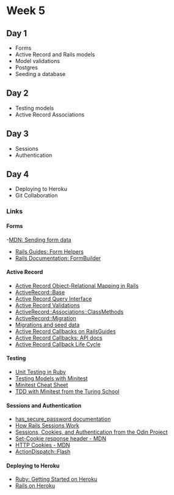 # Week 5

## Day 1

- Forms
- Active Record and Rails models
- Model validations
- Postgres
- Seeding a database

## Day 2

- Testing models
- Active Record Associations

## Day 3

- Sessions
- Authentication

## Day 4

- Deploying to Heroku
- Git Collaboration

### Links

#### Forms

-[MDN: Sending form data](https://developer.mozilla.org/en-US/docs/Learn/HTML/Forms/Sending_and_retrieving_form_data)
- [Rails Guides: Form Helpers](http://guides.rubyonrails.org/form_helpers.html#binding-a-form-to-an-object)
- [Rails Documentation: FormBuilder](http://api.rubyonrails.org/v5.2/classes/ActionView/Helpers/FormBuilder.html)

#### Active Record

- [Active Record Object-Relational Mapping in Rails](http://api.rubyonrails.org/files/activerecord/README_rdoc.html)
- [ActiveRecord::Base](http://api.rubyonrails.org/classes/ActiveRecord/Base.html)
- [Active Record Query Interface](http://guides.rubyonrails.org/active_record_querying.html)
- [Active Record Validations](http://guides.rubyonrails.org/active_record_validations.html)
- [ActiveRecord::Associations::ClassMethods](http://api.rubyonrails.org/classes/ActiveRecord/Associations/ClassMethods.html)
- [ActiveRecord::Migration](http://api.rubyonrails.org/classes/ActiveRecord/Migration.html)
- [Migrations and seed data](http://edgeguides.rubyonrails.org/active_record_migrations.html#migrations-and-seed-data)
- [Active Record Callbacks on RailsGuides](http://guides.rubyonrails.org/active_record_callbacks.html)
- [Active Record Callbacks: API docs](http://api.rubyonrails.org/classes/ActiveRecord/Callbacks.html)
- [Active Record Callback Life Cycle](http://api.rubyonrails.org/classes/ActiveRecord/Callbacks.html)

#### Testing

- [Unit Testing in Ruby](http://en.wikibooks.org/wiki/Ruby_Programming/Unit_testing)
- [Testing Models with Minitest](https://semaphoreci.com/community/tutorials/how-to-test-rails-models-with-minitest)
- [Minitest Cheat Sheet](https://chriskottom.com/blog/2016/08/minitest-cheat-sheet/)
- [TDD with Minitest from the Turing School](http://backend.turing.io/module1/lessons/intro_to_tdd)


#### Sessions and Authentication

- [has_secure_password documentation](http://api.rubyonrails.org/classes/ActiveModel/SecurePassword/ClassMethods.html)
- [How Rails Sessions Work](https://www.justinweiss.com/articles/how-rails-sessions-work/)
- [Sessions, Cookies, and Authentication from the Odin Project](https://www.theodinproject.com/courses/ruby-on-rails/lessons/sessions-cookies-and-authentication)
- [Set-Cookie response header - MDN](https://developer.mozilla.org/en-US/docs/Web/HTTP/Headers/Set-Cookie)
- [HTTP Cookies - MDN](https://developer.mozilla.org/en-US/docs/Web/HTTP/Cookies)
- [ActionDispatch::Flash](http://api.rubyonrails.org/v5.2/classes/ActionDispatch/Flash.html)

#### Deploying to Heroku

- [Ruby: Getting Started on Heroku](https://devcenter.heroku.com/articles/getting-started-with-ruby)
- [Rails on Heroku](https://devcenter.heroku.com/articles/getting-started-with-rails5)